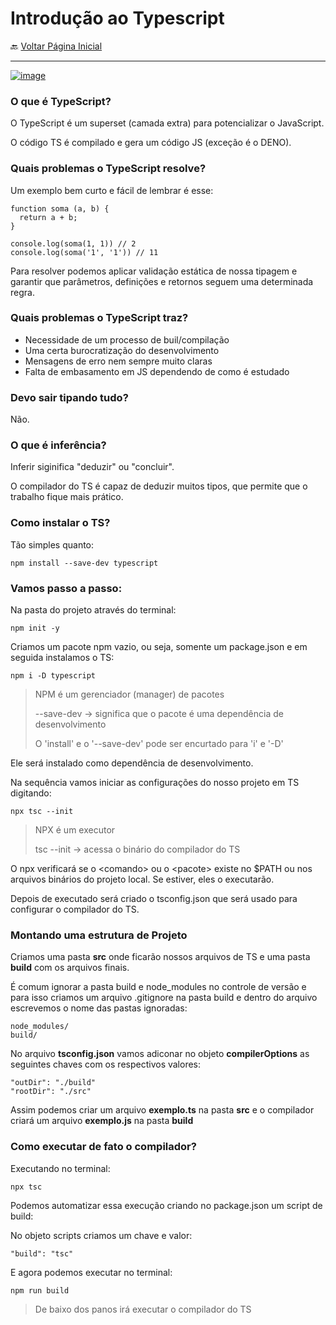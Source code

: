 # Introdução ao Typescript

🔙 [Voltar Página Inicial](https://github.com/brseghese/vtex-hiring-coders-3)

---

[![image](https://img.shields.io/badge/TypeScript-007ACC?style=for-the-badge&logo=typescript&logoColor=white)](https://www.typescriptlang.org/)

### O que é TypeScript?

O TypeScript é um superset (camada extra) para potencializar o JavaScript.

O código TS é compilado e gera um código JS (exceção é o DENO).

### Quais problemas o TypeScript resolve?

Um exemplo bem curto e fácil de lembrar é esse:

```
function soma (a, b) {
  return a + b;
}

console.log(soma(1, 1)) // 2
console.log(soma('1', '1')) // 11
```

Para resolver podemos aplicar validação estática de nossa tipagem e garantir que parâmetros, definições e retornos seguem uma determinada regra.

### Quais problemas o TypeScript traz?

- Necessidade de um processo de buil/compilação
- Uma certa burocratização do desenvolvimento
- Mensagens de erro nem sempre muito claras
- Falta de embasamento em JS dependendo de como é estudado

### Devo sair tipando tudo?

Não.

### O que é inferência?

Inferir siginifica "deduzir" ou "concluir".

O compilador do TS é capaz de deduzir muitos tipos, que permite que o trabalho fique mais prático.

### Como instalar o TS?

Tão simples quanto:

```
npm install --save-dev typescript
```

### Vamos passo a passo:

Na pasta do projeto através do terminal:

```
npm init -y
```

Criamos um pacote npm vazio, ou seja, somente um package.json e em seguida instalamos o TS:

```
npm i -D typescript
```

> NPM é um gerenciador (manager) de pacotes
>
> --save-dev -> significa que o pacote é uma dependência de desenvolvimento
>
> O 'install' e o '--save-dev' pode ser encurtado para 'i' e '-D'

Ele será instalado como dependência de desenvolvimento.

Na sequência vamos iniciar as configurações do nosso projeto em TS digitando:

```
npx tsc --init
```

> NPX é um executor
>
> tsc --init -> acessa o binário do compilador do TS

O npx verificará se o \<comando> ou o \<pacote> existe no $PATH ou nos arquivos binários do projeto local. Se estiver, eles o executarão.

Depois de executado será criado o tsconfig.json que será usado para configurar o compilador do TS.

### Montando uma estrutura de Projeto

Criamos uma pasta **src** onde ficarão nossos arquivos de TS e uma pasta **build** com os arquivos finais.

É comum ignorar a pasta build e node_modules no controle de versão e para isso criamos um arquivo .gitignore na pasta build e dentro do arquivo escrevemos o nome das pastas ignoradas:

```
node_modules/
build/
```

No arquivo **tsconfig.json** vamos adiconar no objeto **compilerOptions** as seguintes chaves com os respectivos valores:

```
"outDir": "./build"
"rootDir": "./src"
```

Assim podemos criar um arquivo **exemplo.ts** na pasta **src** e o compilador criará um arquivo **exemplo.js** na pasta **build**

### Como executar de fato o compilador?

Executando no terminal:

```
npx tsc
```

Podemos automatizar essa execução criando no package.json um script de build:

No objeto scripts criamos um chave e valor:

```
"build": "tsc"
```

E agora podemos executar no terminal:

```
npm run build
```

> De baixo dos panos irá executar o compilador do TS
